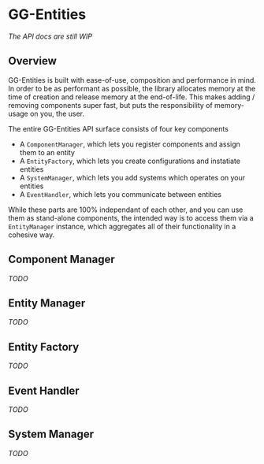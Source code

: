 # GG-Entities

_The API docs are still WIP_

## Overview

GG-Entities is built with ease-of-use, composition and performance in mind.
In order to be as performant as possible, the library allocates memory at the time of creation and release memory at the end-of-life.
This makes adding / removing components super fast, but puts the responsibility of memory-usage on you, the user.

The entire GG-Entities API surface consists of four key components

* A `ComponentManager`, which lets you register components and assign them to an entity
* A `EntityFactory`, which lets you create configurations and instatiate entities
* A `SystemManager`, which lets you add systems which operates on your entities
* A `EventHandler`, which lets you communicate between entities

While these parts are 100% independant of each other, and you can use them as stand-alone components, the intended way is to access them via a `EntityManager` instance, which aggregates all of their functionality in a cohesive way.

## Component Manager

_TODO_

## Entity Manager

_TODO_

## Entity Factory

_TODO_

## Event Handler

_TODO_

## System Manager

_TODO_